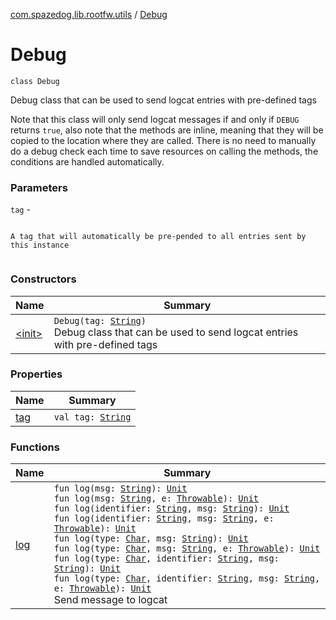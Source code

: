 [com.spazedog.lib.rootfw.utils](../index.md) / [Debug](.)

# Debug

`class Debug`

Debug class that can be used to send logcat entries with pre-defined tags

Note that this class will only send logcat messages if and only if `DEBUG` returns `true`,
also note that the methods are inline, meaning that they will be copied to the location where
they are called. There is no need to manually do a debug check each time to save resources on
calling the methods, the conditions are handled automatically.

### Parameters

`tag` -

```

```
    A tag that will automatically be pre-pended to all entries sent by this instance
```

```

### Constructors

| Name | Summary |
|---|---|
| [&lt;init&gt;](-init-.md) | `Debug(tag: `[`String`](https://kotlinlang.org/api/latest/jvm/stdlib/kotlin/-string/index.html)`)`<br>Debug class that can be used to send logcat entries with pre-defined tags |

### Properties

| Name | Summary |
|---|---|
| [tag](tag.md) | `val tag: `[`String`](https://kotlinlang.org/api/latest/jvm/stdlib/kotlin/-string/index.html) |

### Functions

| Name | Summary |
|---|---|
| [log](log.md) | `fun log(msg: `[`String`](https://kotlinlang.org/api/latest/jvm/stdlib/kotlin/-string/index.html)`): `[`Unit`](https://kotlinlang.org/api/latest/jvm/stdlib/kotlin/-unit/index.html)<br>`fun log(msg: `[`String`](https://kotlinlang.org/api/latest/jvm/stdlib/kotlin/-string/index.html)`, e: `[`Throwable`](https://kotlinlang.org/api/latest/jvm/stdlib/kotlin/-throwable/index.html)`): `[`Unit`](https://kotlinlang.org/api/latest/jvm/stdlib/kotlin/-unit/index.html)<br>`fun log(identifier: `[`String`](https://kotlinlang.org/api/latest/jvm/stdlib/kotlin/-string/index.html)`, msg: `[`String`](https://kotlinlang.org/api/latest/jvm/stdlib/kotlin/-string/index.html)`): `[`Unit`](https://kotlinlang.org/api/latest/jvm/stdlib/kotlin/-unit/index.html)<br>`fun log(identifier: `[`String`](https://kotlinlang.org/api/latest/jvm/stdlib/kotlin/-string/index.html)`, msg: `[`String`](https://kotlinlang.org/api/latest/jvm/stdlib/kotlin/-string/index.html)`, e: `[`Throwable`](https://kotlinlang.org/api/latest/jvm/stdlib/kotlin/-throwable/index.html)`): `[`Unit`](https://kotlinlang.org/api/latest/jvm/stdlib/kotlin/-unit/index.html)<br>`fun log(type: `[`Char`](https://kotlinlang.org/api/latest/jvm/stdlib/kotlin/-char/index.html)`, msg: `[`String`](https://kotlinlang.org/api/latest/jvm/stdlib/kotlin/-string/index.html)`): `[`Unit`](https://kotlinlang.org/api/latest/jvm/stdlib/kotlin/-unit/index.html)<br>`fun log(type: `[`Char`](https://kotlinlang.org/api/latest/jvm/stdlib/kotlin/-char/index.html)`, msg: `[`String`](https://kotlinlang.org/api/latest/jvm/stdlib/kotlin/-string/index.html)`, e: `[`Throwable`](https://kotlinlang.org/api/latest/jvm/stdlib/kotlin/-throwable/index.html)`): `[`Unit`](https://kotlinlang.org/api/latest/jvm/stdlib/kotlin/-unit/index.html)<br>`fun log(type: `[`Char`](https://kotlinlang.org/api/latest/jvm/stdlib/kotlin/-char/index.html)`, identifier: `[`String`](https://kotlinlang.org/api/latest/jvm/stdlib/kotlin/-string/index.html)`, msg: `[`String`](https://kotlinlang.org/api/latest/jvm/stdlib/kotlin/-string/index.html)`): `[`Unit`](https://kotlinlang.org/api/latest/jvm/stdlib/kotlin/-unit/index.html)<br>`fun log(type: `[`Char`](https://kotlinlang.org/api/latest/jvm/stdlib/kotlin/-char/index.html)`, identifier: `[`String`](https://kotlinlang.org/api/latest/jvm/stdlib/kotlin/-string/index.html)`, msg: `[`String`](https://kotlinlang.org/api/latest/jvm/stdlib/kotlin/-string/index.html)`, e: `[`Throwable`](https://kotlinlang.org/api/latest/jvm/stdlib/kotlin/-throwable/index.html)`): `[`Unit`](https://kotlinlang.org/api/latest/jvm/stdlib/kotlin/-unit/index.html)<br>Send message to logcat |
